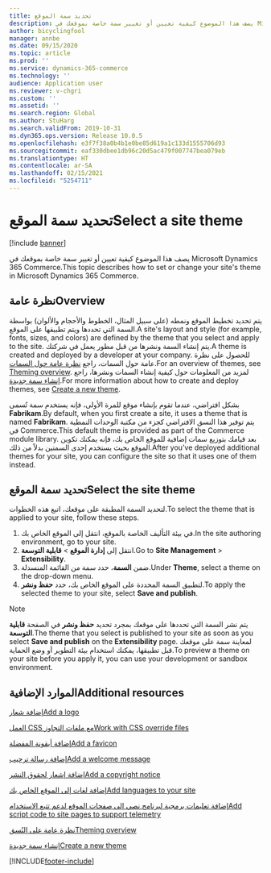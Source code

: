 ```yaml
---
title: تحديد سمة الموقع
description: يصف هذا الموضوع كيفية تعيين أو تغيير سمة خاصة بموقعك في Microsoft Dynamics 365 Commerce.
author: bicyclingfool
manager: annbe
ms.date: 09/15/2020
ms.topic: article
ms.prod: ''
ms.service: dynamics-365-commerce
ms.technology: ''
audience: Application user
ms.reviewer: v-chgri
ms.custom: ''
ms.assetid: ''
ms.search.region: Global
ms.author: StuHarg
ms.search.validFrom: 2019-10-31
ms.dyn365.ops.version: Release 10.0.5
ms.openlocfilehash: e3f7f38a0b4b1e0be85d619a1c133d1555706d93
ms.sourcegitcommit: eaf330dbee1db96c20d5ac479f007747bea079eb
ms.translationtype: HT
ms.contentlocale: ar-SA
ms.lasthandoff: 02/15/2021
ms.locfileid: "5254711"
---
```

# <a name="select-a-site-theme"></a><span data-ttu-id="f7edc-103">تحديد سمة الموقع</span><span class="sxs-lookup"><span data-stu-id="f7edc-103">Select a site theme</span></span>

[!include [banner](includes/banner.md)]

<span data-ttu-id="f7edc-104">يصف هذا الموضوع كيفية تعيين أو تغيير سمة خاصة بموقعك في Microsoft Dynamics 365 Commerce.</span><span class="sxs-lookup"><span data-stu-id="f7edc-104">This topic describes how to set or change your site's theme in Microsoft Dynamics 365 Commerce.</span></span>

## <a name="overview"></a><span data-ttu-id="f7edc-105">نظرة عامة</span><span class="sxs-lookup"><span data-stu-id="f7edc-105">Overview</span></span>

<span data-ttu-id="f7edc-106">يتم تحديد تخطيط الموقع ونمطه (على سبيل المثال، الخطوط والأحجام والألوان) بواسطة السمة التي تحددها ويتم تطبيقها على الموقع.</span><span class="sxs-lookup"><span data-stu-id="f7edc-106">A site's layout and style (for example, fonts, sizes, and colors) are defined by the theme that you select and apply to the site.</span></span> <span data-ttu-id="f7edc-107">يتم إنشاء السمة ونشرها من قبل مطور يعمل في شركتك.</span><span class="sxs-lookup"><span data-stu-id="f7edc-107">A theme is created and deployed by a developer at your company.</span></span> <span data-ttu-id="f7edc-108">للحصول على نظرة عامة حول السمات، راجع [نظرة عامة حول السمات](e-commerce-extensibility/theming.md).</span><span class="sxs-lookup"><span data-stu-id="f7edc-108">For an overview of themes, see [Theming overview](e-commerce-extensibility/theming.md).</span></span> <span data-ttu-id="f7edc-109">لمزيد من المعلومات حول كيفية إنشاء السمات ونشرها، راجع [إنشاء سمة جديدة](e-commerce-extensibility/create-theme.md).</span><span class="sxs-lookup"><span data-stu-id="f7edc-109">For more information about how to create and deploy themes, see [Create a new theme](e-commerce-extensibility/create-theme.md).</span></span>

<span data-ttu-id="f7edc-110">بشكل افتراضي، عندما تقوم بإنشاء موقع للمرة الأولى، فإنه يستخدم سمة تُسمى **Fabrikam**.</span><span class="sxs-lookup"><span data-stu-id="f7edc-110">By default, when you first create a site, it uses a theme that is named **Fabrikam**.</span></span> <span data-ttu-id="f7edc-111">يتم توفير هذا النسق الافتراضي كجزء من مكتبة الوحدات النمطية في Commerce.</span><span class="sxs-lookup"><span data-stu-id="f7edc-111">This default theme is provided as part of the Commerce module library.</span></span> <span data-ttu-id="f7edc-112">بعد قيامك بتوزيع سمات إضافية للموقع الخاص بك، فإنه يمكنك تكوين الموقع بحيث يستخدم إحدى السمتين بدلاً من ذلك.</span><span class="sxs-lookup"><span data-stu-id="f7edc-112">After you've deployed additional themes for your site, you can configure the site so that it uses one of them instead.</span></span>

## <a name="select-the-site-theme"></a><span data-ttu-id="f7edc-113">تحديد سمة الموقع</span><span class="sxs-lookup"><span data-stu-id="f7edc-113">Select the site theme</span></span>

<span data-ttu-id="f7edc-114">لتحديد السمة المطبقة على موقعك، اتبع هذه الخطوات.</span><span class="sxs-lookup"><span data-stu-id="f7edc-114">To select the theme that is applied to your site, follow these steps.</span></span>

1. <span data-ttu-id="f7edc-115">في بيئة التأليف الخاصة بالموقع، انتقل إلى الموقع الخاص بك.</span><span class="sxs-lookup"><span data-stu-id="f7edc-115">In the site authoring environment, go to your site.</span></span>
1. <span data-ttu-id="f7edc-116">انتقل إلى **إدارة الموقع** \> **قابلية التوسعة**.</span><span class="sxs-lookup"><span data-stu-id="f7edc-116">Go to **Site Management** \> **Extensibility**.</span></span>
1. <span data-ttu-id="f7edc-117">ضمن **السمة**، حدد سمة من القائمة المنسدلة.</span><span class="sxs-lookup"><span data-stu-id="f7edc-117">Under **Theme**, select a theme on the drop-down menu.</span></span>
1. <span data-ttu-id="f7edc-118">لتطبيق السمة المحددة على الموقع الخاص بك، حدد **حفظ ونشر**.</span><span class="sxs-lookup"><span data-stu-id="f7edc-118">To apply the selected theme to your site, select **Save and publish**.</span></span>

> [!NOTE]
> <span data-ttu-id="f7edc-119">يتم نشر السمة التي تحددها على موقعك بمجرد تحديد **حفظ ونشر** في الصفحة **قابلية التوسعة**.</span><span class="sxs-lookup"><span data-stu-id="f7edc-119">The theme that you select is published to your site as soon as you select **Save and publish** on the **Extensibility** page.</span></span> <span data-ttu-id="f7edc-120">لمعاينة سمة على موقعك قبل تطبيقها، يمكنك استخدام بيئة التطوير أو وضع الحماية.</span><span class="sxs-lookup"><span data-stu-id="f7edc-120">To preview a theme on your site before you apply it, you can use your development or sandbox environment.</span></span>

## <a name="additional-resources"></a><span data-ttu-id="f7edc-121">الموارد الإضافية</span><span class="sxs-lookup"><span data-stu-id="f7edc-121">Additional resources</span></span>

[<span data-ttu-id="f7edc-122">إضافة شعار</span><span class="sxs-lookup"><span data-stu-id="f7edc-122">Add a logo</span></span>](add-logo.md)

[<span data-ttu-id="f7edc-123">العمل CSS مع ملفات التجاوز</span><span class="sxs-lookup"><span data-stu-id="f7edc-123">Work with CSS override files</span></span>](css-override-files.md)

[<span data-ttu-id="f7edc-124">إضافة أيقونة المفضلة</span><span class="sxs-lookup"><span data-stu-id="f7edc-124">Add a favicon</span></span>](add-favicon.md)

[<span data-ttu-id="f7edc-125">إضافة رسالة ترحيب</span><span class="sxs-lookup"><span data-stu-id="f7edc-125">Add a welcome message</span></span>](add-welcome-message.md)

[<span data-ttu-id="f7edc-126">إضافة إشعار لحقوق النشر</span><span class="sxs-lookup"><span data-stu-id="f7edc-126">Add a copyright notice</span></span>](add-copyright-notice.md)

[<span data-ttu-id="f7edc-127">إضافة لغات إلى الموقع الخاص بك</span><span class="sxs-lookup"><span data-stu-id="f7edc-127">Add languages to your site</span></span>](add-languages-to-site.md)

[<span data-ttu-id="f7edc-128">إضافة تعليمات برمجية لبرنامج نصي إلى صفحات الموقع لدعم تتبع الاستخدام</span><span class="sxs-lookup"><span data-stu-id="f7edc-128">Add script code to site pages to support telemetry</span></span>](add-telemetry.md)

[<span data-ttu-id="f7edc-129">نظرة عامة على النُسق</span><span class="sxs-lookup"><span data-stu-id="f7edc-129">Theming overview</span></span>](e-commerce-extensibility/theming.md)

[<span data-ttu-id="f7edc-130">إنشاء سمة جديدة</span><span class="sxs-lookup"><span data-stu-id="f7edc-130">Create a new theme</span></span>](e-commerce-extensibility/create-theme.md)



[!INCLUDE[footer-include](../includes/footer-banner.md)]